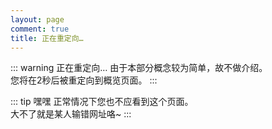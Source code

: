 ```yaml
---
layout: page
comment: true
title: 正在重定向…
---
```


::: warning 正在重定向…
  由于本部分概念较为简单，故不做介绍。<br>
  您将在2秒后被重定向到概览页面。
:::

::: tip 嘿嘿
正常情况下您也不应看到这个页面。<br>
大不了就是某人输错网址咯~
:::

<script setup>
import { ref, onMounted } from 'vue';

const seconds = ref(2);

onMounted(() => {
  const interval = setInterval(() => {
    seconds.value--;
    if (seconds.value <= 0) {
      clearInterval(interval);
      window.location.href = '/resources/picture/map'
    }
  }, 1000)
})
</script>

<template>
  <div class="container mx-auto px-4 py-8 text-center">
    <h1 class="text-2xl font-bold mb-4">页面迁移提示</h1>
    <p class="mb-2">
      您将在 <span class="font-bold text-green-500">{{ seconds }}</span> 秒后被重定向到
      <a href="/resources/picture/map" class="text-blue-500 hover:underline">导览页面</a>
    </p>
    <p>
      <a href="/resources/picture/map" class="inline-block mt-4 px-4 py-2 bg-blue-500 text-white rounded hover:bg-blue-600">
        立即跳转
      </a>
    </p>
  </div>
</template>